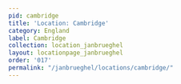 ```yaml
---
pid: cambridge
title: 'Location: Cambridge'
category: England
label: Cambridge
collection: location_janbrueghel
layout: locationpage_janbrueghel
order: '017'
permalink: "/janbrueghel/locations/cambridge/"
---
```

